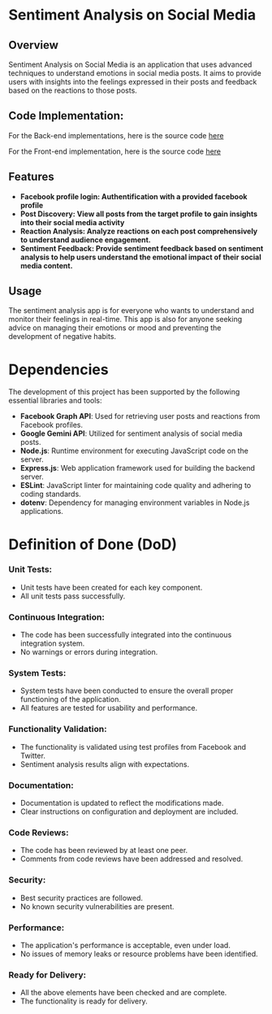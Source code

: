# Sentiment Analysis on Social Media

## Overview

Sentiment Analysis on Social Media is an application that uses advanced techniques to understand emotions in social media posts. It aims to provide users with insights into the feelings expressed in their posts and feedback based on the reactions to those posts.

## Code Implementation:

  For the Back-end implementations, here is the source code [here](https://github.com/SentimentDetector/backend-sentinent/tree/dev)
  
  For the Front-end implementation, here is the source code [here](https://github.com/SentimentDetector/social)
  
## Features

- **Facebook profile login: Authentification with a provided facebook profile**
- **Post Discovery:  View all posts from the target profile to gain insights into their social media activity**
- **Reaction Analysis: Analyze reactions on each post comprehensively to understand audience engagement.**
- **Sentiment Feedback: Provide sentiment feedback based on sentiment analysis to help users understand the emotional impact of their social media content.**

## Usage

The sentiment analysis app is for everyone who wants to understand and monitor their feelings in real-time. This app is also for anyone seeking advice on managing their emotions or mood and preventing the development of negative habits.

# Dependencies

The development of this project has been supported by the following essential libraries and tools:

- **Facebook Graph API**: Used for retrieving user posts and reactions from Facebook profiles.
- **Google Gemini API**: Utilized for sentiment analysis of social media posts.
- **Node.js**: Runtime environment for executing JavaScript code on the server.
- **Express.js**: Web application framework used for building the backend server.
- **ESLint**: JavaScript linter for maintaining code quality and adhering to coding standards.
- **dotenv**: Dependency for managing environment variables in Node.js applications.

# Definition of Done (DoD)

### Unit Tests:

- Unit tests have been created for each key component.
- All unit tests pass successfully.

### Continuous Integration:

- The code has been successfully integrated into the continuous integration system.
- No warnings or errors during integration.

### System Tests:

- System tests have been conducted to ensure the overall proper functioning of the application.
- All features are tested for usability and performance.

### Functionality Validation:

- The functionality is validated using test profiles from Facebook and Twitter.
- Sentiment analysis results align with expectations.

### Documentation:

- Documentation is updated to reflect the modifications made.
- Clear instructions on configuration and deployment are included.

### Code Reviews:

- The code has been reviewed by at least one peer.
- Comments from code reviews have been addressed and resolved.

### Security:

- Best security practices are followed.
- No known security vulnerabilities are present.

### Performance:

- The application's performance is acceptable, even under load.
- No issues of memory leaks or resource problems have been identified.

### Ready for Delivery:

- All the above elements have been checked and are complete.
- The functionality is ready for delivery.
